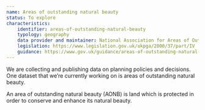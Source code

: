 ```yaml
---
name: Areas of outstanding natural beauty
status: To explore
characteristics:
    identifier: areas-of-outstanding-natural-beauty
    typology: geography
    data provider and maintainer: National Association for Areas of Outstanding Natural Beauty 
    legislation: https://www.legislation.gov.uk/ukpga/2000/37/part/IV
    guidance: https://www.gov.uk/guidance/areas-of-outstanding-natural-beauty-aonbs-designation-and-management
---
```


We are collecting and publishing data on planning policies and decisions. One dataset that we’re currently working on is areas of outstanding natural beauty. 

An area of outstanding natural beauty (AONB) is land which is protected in order to conserve and enhance its natural beauty.
